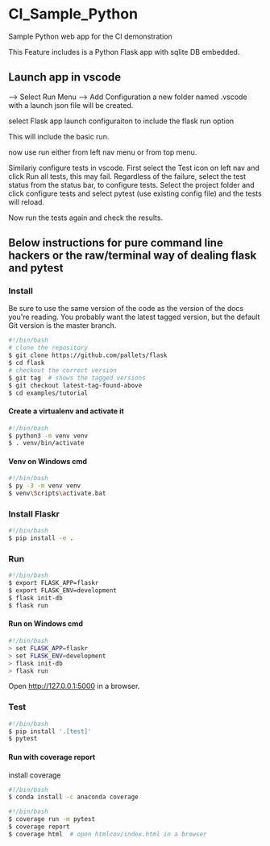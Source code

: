 # CI_Sample_Python

Sample Python web app for the CI demonstration

This Feature includes is a Python Flask app with sqlite DB embedded.

## Launch app in vscode

--> Select Run Menu --> Add Configuration
a new folder named .vscode with a launch json file will be created.

select Flask app launch configuraiton to include the flask run option

This will include the basic run.

now use run either from left nav menu or from top menu.

Similariy configure tests in vscode.
First select the Test icon on left nav and click Run all tests, this may fail.
Regardless of the failure, select the test status from the status bar, to configure tests.
Select the project folder and click configure tests and select pytest (use existing config file) and the tests will reload.

Now run the tests again and check the results.

## Below instructions for pure command line hackers or the raw/terminal way of dealing flask and pytest

### Install

Be sure to use the same version of the code as the version of the docs you're reading. You probably want the latest tagged version, but the default Git version is the master branch.

```bash
#!/bin/bash
# clone the repository
$ git clone https://github.com/pallets/flask
$ cd flask
# checkout the correct version
$ git tag  # shows the tagged versions
$ git checkout latest-tag-found-above
$ cd examples/tutorial
```

#### Create a virtualenv and activate it

```bash
#!/bin/bash
$ python3 -m venv venv
$ . venv/bin/activate
```

#### Venv on Windows cmd

```bash
#!/bin/bash
$ py -3 -m venv venv
$ venv\Scripts\activate.bat
```

### Install Flaskr

```bash
#!/bin/bash
$ pip install -e .
```

### Run

```bash
#!/bin/bash
$ export FLASK_APP=flaskr
$ export FLASK_ENV=development
$ flask init-db
$ flask run
```

#### Run on Windows cmd

```bash
#!/bin/bash
> set FLASK_APP=flaskr
> set FLASK_ENV=development
> flask init-db
> flask run
```

Open <http://127.0.0.1:5000> in a browser.

### Test

```bash
#!/bin/bash
$ pip install '.[test]'
$ pytest
```

#### Run with coverage report

install coverage

```bash
#!/bin/bash
$ conda install -c anaconda coverage
```

```bash
#!/bin/bash
$ coverage run -m pytest
$ coverage report
$ coverage html  # open htmlcov/index.html in a browser
```
